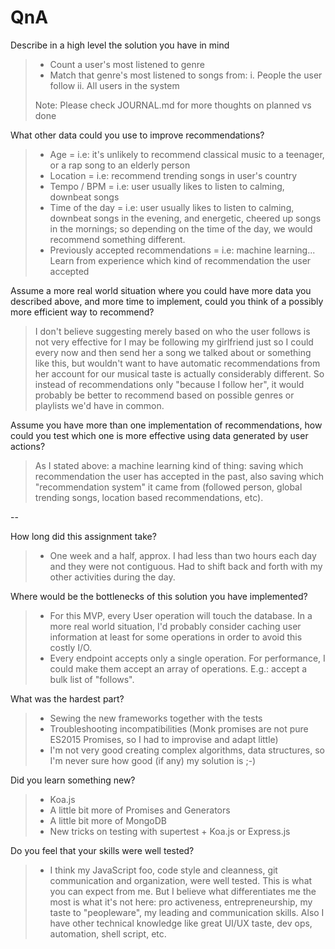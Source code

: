 # QnA

Describe in a high level the solution you have in mind
> - Count a user's most listened to genre
> - Match that genre's most listened to songs from:
>   i. People the user follow
>   ii. All users in the system
>
> Note: Please check JOURNAL.md for more thoughts on planned vs done

What other data could you use to improve recommendations?
> - Age = i.e: it's unlikely to recommend classical music to a teenager, or a rap song to an elderly person
> - Location = i.e: recommend trending songs in user's country
> - Tempo / BPM = i.e: user usually likes to listen to calming, downbeat songs
> - Time of the day = i.e: user usually likes to listen to calming, downbeat songs in the evening, and energetic, cheered up songs in the mornings; so depending on the time of the day, we would recommend something different.
> - Previously accepted recommendations = i.e: machine learning... Learn from experience which kind of recommendation the user accepted

Assume a more real world situation where you could have more data you described above, and more time to implement, could you think of a possibly more efficient way to recommend?
> I don't believe suggesting merely based on who the user follows is not very effective for I may be following my girlfriend just so I could every now and then send her a song we talked about or something like this, but wouldn't want to have automatic recommendations from her account for our musical taste is actually considerably different.
> So instead of recommendations only "because I follow her", it would probably be better to recommend based on possible genres or playlists we'd have in common.

Assume you have more than one implementation of recommendations, how could you test which one is more effective using data generated by user actions?
> As I stated above: a machine learning kind of thing: saving which recommendation the user has accepted in the past, also saving which "recommendation system" it came from (followed person, global trending songs, location based recommendations, etc).

--

How long did this assignment take?
> - One week and a half, approx. I had less than two hours each day and they were not contiguous. Had to shift back and forth with my other activities during the day.

Where would be the bottlenecks of this solution you have implemented?
> - For this MVP, every User operation will touch the database. In a more real world situation, I'd probably consider caching user information at least for some operations in order to avoid this costly I/O.
> - Every endpoint accepts only a single operation. For performance, I could make them accept an array of operations. E.g.: accept a bulk list of "follows".

What was the hardest part?
> - Sewing the new frameworks together with the tests
> - Troubleshooting incompatibilities (Monk promises are not pure ES2015 Promises, so I had to improvise and adapt little)
> - I'm not very good creating complex algorithms, data structures, so I'm never sure how good (if any) my solution is ;-)

Did you learn something new?
> - Koa.js
> - A little bit more of Promises and Generators
> - A little bit more of MongoDB
> - New tricks on testing with supertest + Koa.js or Express.js

Do you feel that your skills were well tested?
> - I think my JavaScript foo, code style and cleanness, git communication and organization, were well tested. This is what you can expect from me.
> But I believe what differentiates me the most is what it's not here: pro activeness, entrepreneurship, my taste to "peopleware", my leading and communication skills.
> Also I have other technical knowledge like great UI/UX taste, dev ops, automation, shell script, etc.
